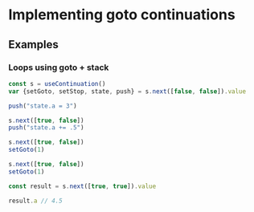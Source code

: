 # Implementing goto continuations

## Examples
### Loops using goto + stack
```js
const s = useContinuation()
var {setGoto, setStop, state, push} = s.next([false, false]).value

push("state.a = 3")

s.next([true, false])
push("state.a += .5")

s.next([true, false])
setGoto(1)

s.next([true, false])
setGoto(1)

const result = s.next([true, true]).value

result.a // 4.5
```
